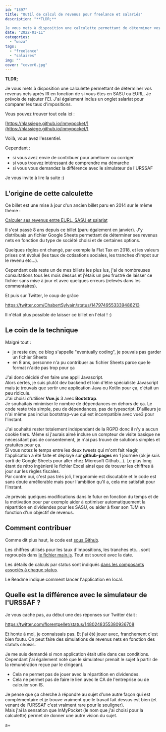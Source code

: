 ```yaml
---
id: "1897"
title: "Outil de calcul de revenus pour freelance et salariés"
description: "**TLDR;**

Je vous mets à disposition une calculette permettant de déterminer vos revenus nets après IR en fonction de si vous êtes en SASU ou EURL. J..."
date: "2022-01-11"
categories: 
  - "waza"
tags:
  - "freelance"
  - "salaires"
img: ""
cover: "cover6.jpg"
---
```


**TLDR;**

Je vous mets à disposition une calculette permettant de déterminer vos revenus nets après IR en fonction de si vous êtes en SASU ou EURL. Je prévois de rajouter l'EI. J'ai également inclus un onglet salariat pour comparer les taux d'impositions.

Vous pouvez trouver tout cela ici :

[https://hlassiege.github.io/inmypocket/](https://hlassiege.github.io/inmypocket/)

Voilà, vous avez l'essentiel.

Cependant :

- si vous avez envie de contribuer pour améliorer ou corriger
- si vous trouvez intéressant de comprendre ma démarche
- si vous vous demandez la différence avec le simulateur de l'URSSAF

Je vous invite à lire la suite :)

## L'origine de cette calculette

Ce billet est une mise à jour d'un ancien billet paru en 2014 sur le même thème :

[Calculer ses revenus entre EURL, SASU et salariat](https://ajimoti.com/2014/01/24/calculer-ses-revenus-entre-eurl-sasu-et-salariat/)

Il s'est passé 8 ans depuis ce billet (paru également en janvier). J'y distribuais un fichier Google Sheets permettant de déterminer ses revenus nets en fonction du type de société choisi et de certaines options.

Quelques règles ont changé, par exemple la Flat Tax en 2018, et les valeurs prises ont évolué (les taux de cotisations sociales, les tranches d'impot sur le revenu etc...).

Cependant cela reste un de mes billets les plus lus, j'ai de nombreuses consultations tous les mois dessus et j'étais un peu frustré de laisser ce fichier sans mise à jour et avec quelques erreurs (relevés dans les commentaires).

Et puis sur Twitter, le coup de grâce

https://twitter.com/ChabertSylvain/status/1479749553339486213

Il n'était plus possible de laisser ce billet en l'état ! :)

## Le coin de la technique

Malgré tout :

- je reste dev, ce blog s'appelle "eventually coding", je pouvais pas garder un fichier Sheets
- en 8 ans, personne n'a pu contribuer au fichier Sheets parce que le format n'aide pas trop pour ça

J'ai donc décidé d'en faire une appli Javascript.  
Alors certes, je suis plutôt dev backend et loin d'être spécialiste Javascript mais je trouvais que sortir une application Java ou Kotlin pour ça, c'était un peu ridicule.  
J'ai choisi d'utiliser **Vue.js** 3 avec **Bootstrap**.  
Je souhaitais minimiser le nombre de dépendances en dehors de ça. Le code reste très simple, peu de dépendances, pas de typescript. D'ailleurs je n'ai même pas inclus bootstrap-vue qui est incompatible avec vue3 pour l'instant.

J'ai souhaité rester totalement indépendant de la RGPD donc il n'y a aucun cookie tiers. Même si j'aurais aimé inclure un compteur de visite basique ne nécessitant pas de consentement, je n'ai pas trouvé de solutions simples et gratuites pour ça.  
Si vous notez le temps entre les deux tweets qui m'ont fait réagir, l'application a été faite et déployé sur **github-pages** en 1 journée (ok je suis sorti de Google Sheets pour aller chez Microsoft Github...). Le plus long étant de rétro ingénieré le fichier Excel ainsi que de trouver les chiffres à jour sur les règles fiscales.  
Par contre oui, c'est pas très joli, l'ergonomie est discutable et le code est sans doute améliorable mais pour l'ambition qu'il a, cela me satisfait pour l'instant.

Je prévois quelques modifications dans le futur en fonction du temps et de la motivation pour par exemple aider à optimiser automatiquement la répartition en dividendes pour les SASU, ou aider à fixer son TJM en fonction d'un objectif de revenus.

## Comment contribuer

Comme dit plus haut, le code est [sous Github](https://github.com/hlassiege/inmypocket).

Les chiffres utilisés pour les taux d'impositions, les tranches etc... sont regroupés dans [le fichier main.js](https://github.com/hlassiege/inmypocket/blob/master/src/main.js). Tout est sourcé avec la date.

Les détails de calculs par status sont indiqués [dans les composants associés à chaque status](https://github.com/hlassiege/inmypocket/tree/master/src/components).

Le Readme indique comment lancer l'application en local.

## Quelle est la différence avec le simulateur de l'URSSAF ?

Je vous cache pas, au début une des réponses sur Twitter était :

https://twitter.com/florentpellet/status/1480248355380936708

Et honte à moi, je connaissais pas. Et j'ai été jouer avec, franchement c'est bien foutu. On peut faire des simulations de revenus nets en fonction des statuts choisis.

Je me suis demandé si mon application était utile dans ces conditions.  
Cependant j'ai également noté que le simulateur prenait le sujet à partir de la rémunération reçue par le dirigeant.

- Cela ne permet pas de jouer avec la répartition en dividendes.
- Cela ne permet pas de faire le lien avec le CA de l'entreprise ou de calculer son IS.

Je pense que ça cherche à répondre au sujet d'une autre façon qui est complémentaire et je trouve vraiment que le travail fait dessus est bien (et venant de l'URSSAF c'est vraiment rare pour le souligner).  
Mais j'ai la sensation que InMyPocket (le nom que j'ai choisi pour la calculette) permet de donner une autre vision du sujet.

a+
